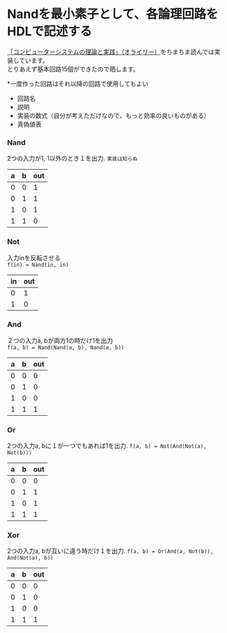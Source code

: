 # Nandを最小素子として、各論理回路をHDLで記述する
[「コンピューターシステムの理論と実践」（オライリー）](https://www.oreilly.co.jp/books/9784873117126/)をちまちま読んでは実装しています。  
とりあえず基本回路15個ができたので晒します。

*一度作った回路はそれ以降の回路で使用してもよい


* 回路名
* 説明
* 実装の数式（自分が考えただけなので、もっと効率の良いものがある）
* 真偽値表


### Nand
2つの入力が1, 1以外のとき１を出力. 
`実装は知らぬ`

| a | b | out |
|-|-|-|
| 0 | 0 | 1 |
| 0 | 1 | 1 |
| 1 | 0 | 1 |
| 1 | 1 | 0 |


### Not
入力inを反転させる  
`f(in) = Nand(in, in)`

| in | out |
|-|-|
| 0 | 1 |
| 1 | 0 |


### And
２つの入力a, bが両方1の時だけ1を出力  
`f(a, b) = Nand(Nand(a, b), Nand(a, b))`

| a | b | out |
|-|-|-|
| 0 | 0 | 0 |
| 0 | 1 | 0 |
| 1 | 0 | 0 |
| 1 | 1 | 1 |


### Or
2つの入力a, bに１が一つでもあれば1を出力. 
`f(a, b) = Not(And(Not(a), Not(b)))`

| a | b | out |
|-|-|-|
| 0 | 0 | 0 |
| 0 | 1 | 1 |
| 1 | 0 | 1 |
| 1 | 1 | 1 |


### Xor
2つの入力a, bが互いに違う時だけ１を出力. 
`f(a, b) = Or(And(a, Not(b)), And(Not(a), b))`

| a | b | out |
|-|-|-|
| 0 | 0 | 0 |
| 0 | 1 | 0 |
| 1 | 0 | 0 |
| 1 | 1 | 1 |
